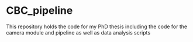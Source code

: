 # CBC_pipeline
This repository holds the code for my PhD thesis including the code for the camera module and pipeline as well as data analysis scripts
